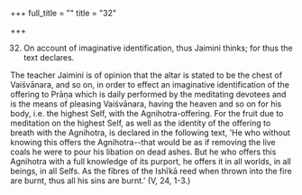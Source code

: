 +++
full_title = ""
title = "32"

+++


32. On account of imaginative identification, thus Jaimini thinks; for thus the text declares.

The teacher Jaimini is of opinion that the altar is stated to be the chest of Vaiśvānara, and so on, in order to effect an imaginative identification of the offering to Prāṇa which is daily performed by the meditating devotees and is the means of pleasing Vaiśvānara, having the heaven and so on for his body, i.e. the highest Self, with the Agnihotra-offering. For the fruit due to meditation on the highest Self, as well as the identity of the offering to breath with the Agnihotra, is declared in the following text, 'He who without knowing this offers the Agnihotra--that would be as if removing the live coals he were to pour his libation on dead ashes. But he who offers this Agnihotra with a full knowledge of its purport, he offers it in all worlds, in all beings, in all Selfs. As the fibres of the Ishīkā reed when thrown into the fire are burnt, thus all his sins are burnt.' (V, 24, 1-3.)

